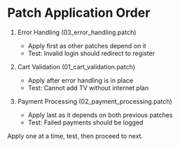 # Patch Application Order

1. Error Handling (03_error_handling.patch)
   - Apply first as other patches depend on it
   - Test: Invalid login should redirect to register

2. Cart Validation (01_cart_validation.patch)
   - Apply after error handling is in place
   - Test: Cannot add TV without internet plan

3. Payment Processing (02_payment_processing.patch)
   - Apply last as it depends on both previous patches
   - Test: Failed payments should be logged

Apply one at a time, test, then proceed to next.